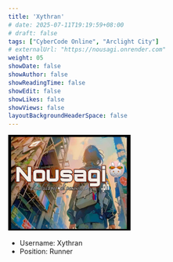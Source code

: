 ```yaml
---
title: 'Xythran'
# date: 2025-07-11T19:19:59+08:00
# draft: false
tags: ["CyberCode Online", "Arclight City"]
# externalUrl: "https://nousagi.onrender.com"
weight: 05
showDate: false
showAuthor: false
showReadingTime: false
showEdit: false
showLikes: false
showViews: false
layoutBackgroundHeaderSpace: false
---
```


<img src="feature.jpg" width="250">

- Username: Xythran
- Position: Runner
